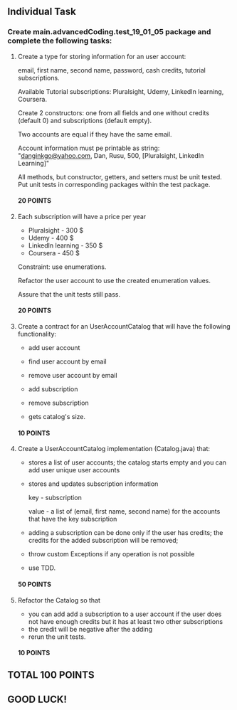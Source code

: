 ## Individual Task
### Create main.advancedCoding.test_19_01_05 package and complete the following tasks:

1.  Create a type for storing information for an user account:
 
    email, first name, second name, password,
    cash credits, tutorial subscriptions.

    Available Tutorial subscriptions: Pluralsight, Udemy, LinkedIn learning, Coursera.

    Create 2 constructors: one from all fields and one without credits (default 0)
    and subscriptions (default empty).

    Two accounts are equal if they have the same email.

    Account information must pe printable as string:
    "danginkgo@yahoo.com, Dan, Rusu, 500, [Pluralsight, LinkedIn Learning]"


    All methods, but constructor, getters, and setters must be unit tested.
    Put unit tests in corresponding packages within the test package.

    #### 20 POINTS


2.  Each subscription will have a price per year
    - Pluralsight - 300 $
    - Udemy - 400 $
    - LinkedIn learning - 350 $
    - Coursera - 450 $

    Constraint: use enumerations.

    Refactor the user account to use the created enumeration values.

    Assure that the unit tests still pass.

    #### 20 POINTS


3.  Create a contract for an UserAccountCatalog that will have the following functionality:


    - add user account

    - find user account by email

    - remove user account by email

    - add subscription

    - remove subscription

    - gets catalog's size.

    #### 10 POINTS


4.  Create a UserAccountCatalog implementation (Catalog.java) that:

    - stores a list of user accounts; the catalog starts
    empty and you can add user unique user accounts

    - stores and updates subscription information

        key - subscription

        value - a list of (email, first name, second name) for the accounts
        that have the key subscription

    - adding a subscription can be done only if the user has credits; the credits for the
    added subscription will be removed;

    - throw custom Exceptions if any operation is not possible

    - use TDD.

    #### 50 POINTS


5.  Refactor the Catalog so that
    - you can add add a subscription to a user account if the user does not have enough credits
    but it has at least two other subscriptions
    - the credit will be negative after the adding
    - rerun the unit tests.

    #### 10 POINTS



## TOTAL 100 POINTS

## GOOD LUCK!

